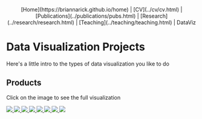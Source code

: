 <center>
[Home](https://briannarick.github.io/home) | [CV](../cv/cv.html) | [Publications](../publications/pubs.html) | [Research](../research/research.html) | [Teaching](../teaching/teaching.html) | DataViz
</center>

# Data Visualization Projects

Here's a little intro to the types of data visualization you like to do

## Products
Click on the image to see the full visualization

<div id="gallery">
  
   <a href="AKmapNov152021.html">
      <img src="AKmapNov152021_screenshot.png">
   </a>
   <a href="AKmapNov152021.html">
      <img src="../D_C8_O6U0AAJB9p.jpeg">
   </a>
   <a href="AKmapNov152021.html">
      <img src="../D_C8_O7UEAACHyu.jpeg">
   </a>
   <a href="AKmapNov152021.html">
      <img src="../D9B8KufUYAIqVgb.jpeg">
   </a>
   <a href="AKmapNov152021.html">
      <img src="../DSC_0210.jpg">
   </a>   
   <a href="AKmapNov152021.html">
      <img src="../DSC_0281.jpg">
   </a>
   <a href="AKmapNov152021.html">
      <img src="../ELfqRLvU4AEaQ0c.jpeg">
   </a>
   <a href="AKmapNov152021.html">
      <img src="../IMG_7306.JPG">
   </a>  
  
</div>


